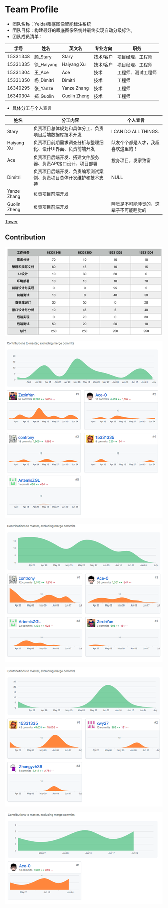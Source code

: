 # Team Profile
* 团队名称：Yelda/眼底图像智能标注系统
* 团队目标：构建最好的眼底图像系统并最终实现自动分级标注。
* 团队成员清单：

| 学号 | 姓名 | 英文名 | 专业方向 | 职务 |
| --- | --- | --- | --- | --- |
| 15331348 | 颜_Stary | Stary | 技术/客户 | 项目经理、工程师 |
| 15331335 | 徐_Haiyang | Haiyang Xu | 技术/客户 | 项目经理、工程师 |
| 15331304 | 王_Ace | Ace | 技术 | 工程师、测试工程师 |
| 15331350 | 杨_Dimitri | Dimitri | 技术 | 工程师 |
| 16340295 | 张_Yanze | Yanze Zhang | 技术 | 工程师 |
| 16340304 | 郑_Guolin | Guolin Zheng | 技术 | 工程师 |

* 具体分工与个人宣言

| 姓名 | 分工内容 | 个人宣言 |
| --- | --- | --- |
| Stary | 负责项目总体规划和具体分工、负责项目后端数据库技术开发 | I CAN DO ALL THINGS. |
| Haiyang Xu | 负责项目前期需求调查分析与整理细化、设计UI界面、负责前端开发 | 队友个个都是人才，我超喜欢这里的！ |
| Ace | 负责项目后端开发、搭建文件服务器、负责API接口设计、项目部署 | 投身项目，发家致富 |
| Dimitri | 负责项目后端开发、负责编写测试案例、负责项目总体开发维护和技术支持 | NULL |
| Yanze Zhang | 负责项目前端开发 |  |
| Guolin Zheng | 负责项目前端开发 | 睡觉是不可能睡觉的，这辈子不可能睡觉的 |

[Tower](https://tower.im/projects/8808e1e72cbe4492b1d6af0a2df4208e/)


## Contribution

![contribution](../images/contribution.png)

![Dashboard](../images/Dashboard.png)

![AppServer](../images/AppServer.png)

![AppClient](../images/AppClient.png)

![Deployment](../images/Deployment.png)

